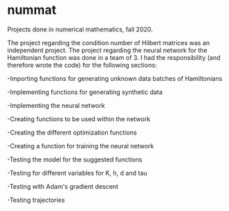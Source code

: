 # nummat
Projects done in numerical mathematics, fall 2020.

The project regarding the condition number of Hilbert matrices was an independent project.
The project regarding the neural network for the Hamiltonian function was done in a team of 3. I had the responsibility (and therefore wrote the code) for the following sections:


-Importing functions for generating unknown data batches of Hamiltonians

-Implementing functions for generating synthetic data

-Implementing the neural network

-Creating functions to be used within the network

-Creating the different optimization functions

-Creating a function for training the neural network

-Testing the model for the suggested functions

-Testing for different variables for K, h, d and tau

-Testing with Adam's gradient descent

-Testing trajectories
